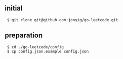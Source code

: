 ## initial
```shell
 $ git clone git@github.com:jonyig/go-leetcode.git
```
## preparation
```shell
 $ cd ./go-leetcode/config
 $ cp config.json.example config.json
```
